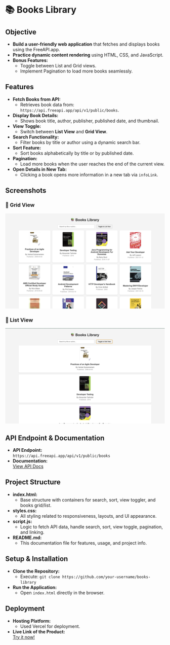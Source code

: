 # 📚 Books Library

## Objective
- **Build a user-friendly web application** that fetches and displays books using the FreeAPI.app.
- **Practice dynamic content rendering** using HTML, CSS, and JavaScript.
- **Bonus Features:**  
  - Toggle between List and Grid views.
  - Implement Pagination to load more books seamlessly.

## Features
- **Fetch Books from API:**
  - Retrieves book data from: `https://api.freeapi.app/api/v1/public/books`.
- **Display Book Details:**
  - Shows book title, author, publisher, published date, and thumbnail.
- **View Toggle:**
  - Switch between **List View** and **Grid View**.
- **Search Functionality:**
  - Filter books by title or author using a dynamic search bar.
- **Sort Feature:**
  - Sort books alphabetically by title or by published date.
- **Pagination:**
  - Load more books when the user reaches the end of the current view.
- **Open Details in New Tab:**
  - Clicking a book opens more information in a new tab via `infoLink`.

## Screenshots
### 📌 Grid View
![Grid View](./assets/SS-1.png)
### 📌 List View
![List View](./assets/SS-2.png)

## API Endpoint & Documentation
- **API Endpoint:**  
  `https://api.freeapi.app/api/v1/public/books`
- **Documentation:**  
  [View API Docs](https://freeapi.hashnode.space/api-guide/apireference/getBooks)

## Project Structure
- **index.html:**  
  - Base structure with containers for search, sort, view toggler, and books grid/list.
- **styles.css:**  
  - All styling related to responsiveness, layouts, and UI appearance.
- **script.js:**  
  - Logic to fetch API data, handle search, sort, view toggle, pagination, and linking.
- **README.md:**  
  - This documentation file for features, usage, and project info.

## Setup & Installation
- **Clone the Repository:**
  - Execute: `git clone https://github.com/your-username/books-library`
- **Run the Application:**
  - Open `index.html` directly in the browser.

## Deployment
- **Hosting Platform:**  
  - Used Vercel for deployment.
- **Live Link of the Product:**  
  [Try it now!](https://booksy-kappa.vercel.app/)